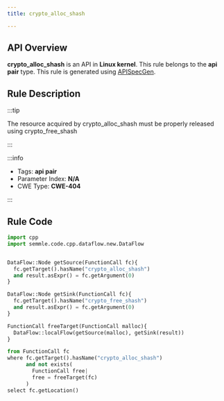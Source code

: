 ```yaml
---
title: crypto_alloc_shash

---
```



## API Overview
**crypto_alloc_shash** is an API in **Linux kernel**. This rule belongs to the **api pair** type. This rule is generated using [APISpecGen](../../tools/APISpecGen).
## Rule Description

:::tip

The resource acquired by crypto_alloc_shash must be properly released using crypto_free_shash

:::

:::info

- Tags: **api pair**
- Parameter Index: **N/A**
- CWE Type: **CWE-404**

:::

## Rule Code
```python
import cpp
import semmle.code.cpp.dataflow.new.DataFlow


DataFlow::Node getSource(FunctionCall fc){
  fc.getTarget().hasName("crypto_alloc_shash")
  and result.asExpr() = fc.getArgument(0)
}

DataFlow::Node getSink(FunctionCall fc){
  fc.getTarget().hasName("crypto_free_shash")
  and result.asExpr() = fc.getArgument(0)
}

FunctionCall freeTarget(FunctionCall malloc){
  DataFlow::localFlow(getSource(malloc), getSink(result))
}

from FunctionCall fc
where fc.getTarget().hasName("crypto_alloc_shash")
      and not exists(
        FunctionCall free| 
        free = freeTarget(fc)
      )
select fc.getLocation()

    
```